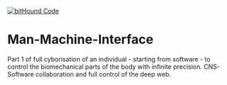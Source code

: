 [![bitHound Code](https://www.bithound.io/github/NubleX/nodejs.org/badges/code.svg)](https://www.bithound.io/github/NubleX/nodejs.org)

# Man-Machine-Interface
Part 1 of full cyborisation of an individual - starting from software - to control the biomechanical parts of the body with infinite precision. CNS-Software collaboration and full control of the deep web.
